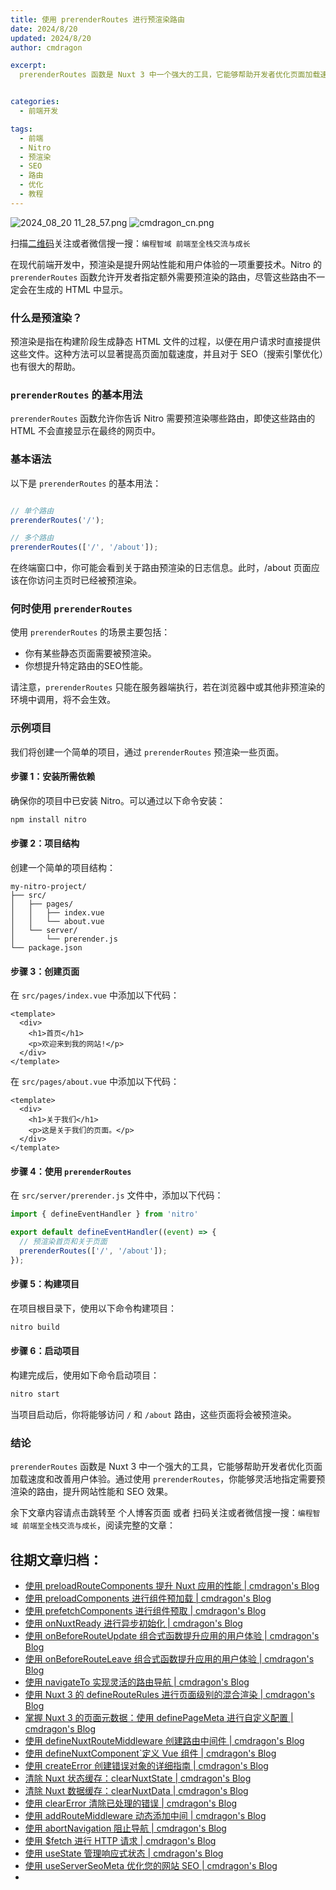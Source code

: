 ```yaml
---
title: 使用 prerenderRoutes 进行预渲染路由
date: 2024/8/20
updated: 2024/8/20
author: cmdragon

excerpt:
  prerenderRoutes 函数是 Nuxt 3 中一个强大的工具，它能够帮助开发者优化页面加载速度和改善用户体验。通过使用 prerenderRoutes，你能够灵活地指定需要预渲染的路由，提升网站性能和 SEO 效果。


categories:
  - 前端开发

tags:
  - 前端
  - Nitro
  - 预渲染
  - SEO
  - 路由
  - 优化
  - 教程
---
```


<img src="https://static.amd794.com/blog/images/2024_08_20 11_28_57.png@blog" title="2024_08_20 11_28_57.png" alt="2024_08_20 11_28_57.png"/>

<img src="https://static.amd794.com/blog/images/cmdragon_cn.png" title="cmdragon_cn.png" alt="cmdragon_cn.png"/>


扫描[二维码](https://static.amd794.com/blog/images/cmdragon_cn.png)关注或者微信搜一搜：`编程智域 前端至全栈交流与成长`



在现代前端开发中，预渲染是提升网站性能和用户体验的一项重要技术。Nitro 的 `prerenderRoutes` 函数允许开发者指定额外需要预渲染的路由，尽管这些路由不一定会在生成的 HTML 中显示。

### 什么是预渲染？

预渲染是指在构建阶段生成静态 HTML 文件的过程，以便在用户请求时直接提供这些文件。这种方法可以显著提高页面加载速度，并且对于 SEO（搜索引擎优化）也有很大的帮助。

### `prerenderRoutes` 的基本用法

`prerenderRoutes` 函数允许你告诉 Nitro 需要预渲染哪些路由，即使这些路由的 HTML 不会直接显示在最终的网页中。

### 基本语法

以下是 `prerenderRoutes` 的基本用法：

```javascript

// 单个路由
prerenderRoutes('/');

// 多个路由
prerenderRoutes(['/', '/about']);
```
在终端窗口中，你可能会看到关于路由预渲染的日志信息。此时，/about 页面应该在你访问主页时已经被预渲染。
### 何时使用 `prerenderRoutes`

使用 `prerenderRoutes` 的场景主要包括：

- 你有某些静态页面需要被预渲染。
- 你想提升特定路由的SEO性能。

请注意，`prerenderRoutes` 只能在服务器端执行，若在浏览器中或其他非预渲染的环境中调用，将不会生效。

### 示例项目

我们将创建一个简单的项目，通过 `prerenderRoutes` 预渲染一些页面。

#### 步骤 1：安装所需依赖

确保你的项目中已安装 Nitro。可以通过以下命令安装：

```bash
npm install nitro
```

#### 步骤 2：项目结构

创建一个简单的项目结构：

```
my-nitro-project/
├── src/
│   ├── pages/
│   │   ├── index.vue
│   │   └── about.vue
│   └── server/
│       └── prerender.js
└── package.json
```

#### 步骤 3：创建页面

在 `src/pages/index.vue` 中添加以下代码：

```vue
<template>
  <div>
    <h1>首页</h1>
    <p>欢迎来到我的网站!</p>
  </div>
</template>
```

在 `src/pages/about.vue` 中添加以下代码：

```vue
<template>
  <div>
    <h1>关于我们</h1>
    <p>这是关于我们的页面。</p>
  </div>
</template>
```

#### 步骤 4：使用 `prerenderRoutes`

在 `src/server/prerender.js` 文件中，添加以下代码：

```javascript
import { defineEventHandler } from 'nitro'

export default defineEventHandler((event) => {
  // 预渲染首页和关于页面
  prerenderRoutes(['/', '/about']);
});
```

#### 步骤 5：构建项目

在项目根目录下，使用以下命令构建项目：

```bash
nitro build
```

#### 步骤 6：启动项目

构建完成后，使用如下命令启动项目：

```bash
nitro start
```

当项目启动后，你将能够访问 `/` 和 `/about` 路由，这些页面将会被预渲染。

### 结论

`prerenderRoutes` 函数是 Nuxt 3 中一个强大的工具，它能够帮助开发者优化页面加载速度和改善用户体验。通过使用 `prerenderRoutes`，你能够灵活地指定需要预渲染的路由，提升网站性能和 SEO 效果。

余下文章内容请点击跳转至 个人博客页面 或者 扫码关注或者微信搜一搜：`编程智域 前端至全栈交流与成长`，阅读完整的文章：

## 往期文章归档：

- [使用 preloadRouteComponents 提升 Nuxt 应用的性能 | cmdragon's Blog](https://blog.cmdragon.cn/posts/851697425a66/)
- [使用 preloadComponents 进行组件预加载 | cmdragon's Blog](https://blog.cmdragon.cn/posts/6f58e9a6735b/)
- [使用 prefetchComponents 进行组件预取 | cmdragon's Blog](https://blog.cmdragon.cn/posts/a73257bce752/)
- [使用 onNuxtReady 进行异步初始化 | cmdragon's Blog](https://blog.cmdragon.cn/posts/64b599de0716/)
- [使用 onBeforeRouteUpdate 组合式函数提升应用的用户体验 | cmdragon's Blog](https://blog.cmdragon.cn/posts/cdd338b2e728/)
- [使用 onBeforeRouteLeave 组合式函数提升应用的用户体验 | cmdragon's Blog](https://blog.cmdragon.cn/posts/cfb92785e131/)
- [使用 navigateTo 实现灵活的路由导航 | cmdragon's Blog](https://blog.cmdragon.cn/posts/30bdc45ab749/)
- [使用 Nuxt 3 的 defineRouteRules 进行页面级别的混合渲染 | cmdragon's Blog](https://blog.cmdragon.cn/posts/4a1749875882/)
- [掌握 Nuxt 3 的页面元数据：使用 definePageMeta 进行自定义配置 | cmdragon's Blog](https://blog.cmdragon.cn/posts/6f827ad7a980/)
- [使用 defineNuxtRouteMiddleware 创建路由中间件 | cmdragon's Blog](https://blog.cmdragon.cn/posts/30f5cad8adaa/)
- [使用 defineNuxtComponent`定义 Vue 组件 | cmdragon's Blog](https://blog.cmdragon.cn/posts/df9c2cf37c29/)
- [使用 createError 创建错误对象的详细指南 | cmdragon's Blog](https://blog.cmdragon.cn/posts/93b5a8ec52df/)
- [清除 Nuxt 状态缓存：clearNuxtState | cmdragon's Blog](https://blog.cmdragon.cn/posts/0febec81a1d1/)
- [清除 Nuxt 数据缓存：clearNuxtData | cmdragon's Blog](https://blog.cmdragon.cn/posts/0a7c0cc75cf1/)
- [使用 clearError 清除已处理的错误 | cmdragon's Blog](https://blog.cmdragon.cn/posts/1bf9b90dd386/)
- [使用 addRouteMiddleware 动态添加中间 | cmdragon's Blog](https://blog.cmdragon.cn/posts/a070155dbcfb/)
- [使用 abortNavigation 阻止导航 | cmdragon's Blog](https://blog.cmdragon.cn/posts/c89ead546424/)
- [使用 $fetch 进行 HTTP 请求 | cmdragon's Blog](https://blog.cmdragon.cn/posts/07d91f7f1ac2/)
- [使用 useState 管理响应式状态 | cmdragon's Blog](https://blog.cmdragon.cn/posts/dad6ac94ddf0/)
- [使用 useServerSeoMeta 优化您的网站 SEO | cmdragon's Blog](https://blog.cmdragon.cn/posts/dd9cb519a7a9/)
-

